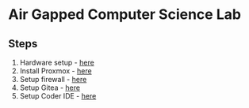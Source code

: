 # Air Gapped Computer Science Lab

## Steps

1. Hardware setup - [here](./hardware)
2. Install Proxmox - [here](./proxmox)
3. Setup firewall - [here](#firewall)
4. Setup Gitea - [here](#gitea)
5. Setup Coder IDE - [here](#coder)
